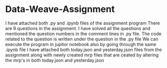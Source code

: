 # Data-Weave-Assignment
I have attached both .py and .ipynb files of the assignment program
There are 9 questions in the assignment. I have solved all the questions and mentioned the question numbers in the comment lines in .py file.
The code related to the question is written under the question in the .py file
We can execute the program in jupitor notebook also by going through the same .ipynb file
I have attached both today.json and yesterday.json files from the assignment along with newly created mrp files that are ceated by altering the mrp's in both today.json and yesterday.json
